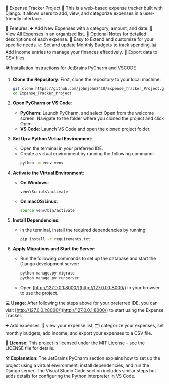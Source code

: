 💸 Expense Tracker Project 💸
This is a web-based expense tracker built with Django. It allows users to add, view, and categorize expenses in a user-friendly interface.

🎯 Features:
➕ Add New Expenses with a category, amount, and date.
📜 View All Expenses in an organized list.
📝 Optional Notes for detailed descriptions of each expense.
💼 Easy to Extend and customize for your specific needs.
📈 Set and update Monthly Budgets to track spending.
📊 Add Income entries to manage your finances effectively.
📁 Export data to CSV files.

🛠️ Installation Instructions for JetBrains PyCharm and VSCODE

1. **Clone the Repository**:
   First, clone the repository to your local machine:
   ```bash
   git clone https://github.com/johnjohn2410/Expense_Tracker_Project.git
   cd Expense_Tracker_Project
   ```

2. **Open PyCharm or VS Code**:
   - **PyCharm**: Launch PyCharm, and select Open from the welcome screen. Navigate to the folder where you cloned the project and click Open.
   - **VS Code**: Launch VS Code and open the cloned project folder.

3. **Set Up a Python Virtual Environment**:
   - Open the terminal in your preferred IDE.
   - Create a virtual environment by running the following command:
     ```bash
     python -m venv venv
     ```

4. **Activate the Virtual Environment**:
   - **On Windows**:
     ```bash
     venv\Scripts\activate
     ```
   - **On macOS/Linux**:
     ```bash
     source venv/bin/activate
     ```

5. **Install Dependencies**:
   - In the terminal, install the required dependencies by running:
     ```bash
     pip install -r requirements.txt
     ```

6. **Apply Migrations and Start the Server**:
   - Run the following commands to set up the database and start the Django development server:
     ```bash
     python manage.py migrate
     python manage.py runserver
     ```
   - Open [http://127.0.0.1:8000/](http://127.0.0.1:8000/) in your browser to use the project.

💻 **Usage**:
After following the steps above for your preferred IDE, you can visit [http://127.0.0.1:8000/](http://127.0.0.1:8000/) to start using the Expense Tracker.

➕ Add expenses, 📜 view your expense list, 🗂️ categorize your expenses, set monthly budgets, add income, and export your expenses to a CSV file.

📝 **License**:
This project is licensed under the MIT License – see the LICENSE file for details.

🛠️ **Explanation**:
The JetBrains PyCharm section explains how to set up the project using a virtual environment, install dependencies, and run the Django server. The Visual Studio Code section includes similar steps but adds details for configuring the Python interpreter in VS Code.
